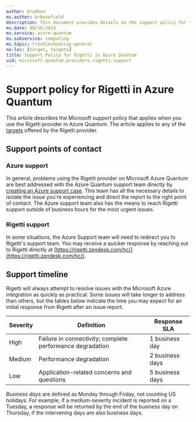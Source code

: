 ```yaml
---
author: bradben
ms.author: brbenefield
description: This document provides details on the support policy for the Rigetti provider in Azure Quantum
ms.date: 09/16/2024
ms.service: azure-quantum
ms.subservice: computing
ms.topic: troubleshooting-general
no-loc: [target, targets]
title: Support Policy for Rigetti in Azure Quantum
uid: microsoft.quantum.providers.rigetti.support
---
```


# Support policy for Rigetti in Azure Quantum

This article describes the Microsoft support policy that applies when you use the Rigetti provider in Azure Quantum. The article applies to any of the [targets](xref:microsoft.quantum.providers.rigetti#targets) offered by the Rigetti provider.

## Support points of contact

### Azure support

In general, problems using the Rigetti provider on Microsoft Azure Quantum are best addressed with the Azure Quantum support team directly by [creating an Azure support case](/azure/azure-portal/supportability/how-to-create-azure-support-request). This team has all the necessary details to isolate the issue you're experiencing and direct the report to the right point of contact. The Azure support team also has the means to reach Rigetti support outside of business hours for the most urgent issues.

### Rigetti support

In some situations, the Azure Support team will need to redirect you to Rigetti's support team. You may receive a quicker response by reaching out to Rigetti directly at [https://rigetti.zendesk.com/hc/](https://rigetti.zendesk.com/hc/). 

## Support timeline

Rigetti will always attempt to resolve issues with the Microsoft Azure integration as quickly as practical. Some issues will take longer to address than others, but the tables below indicate the time you may expect for an initial response from Rigetti after an issue report.

| Severity   | Definition        | Response SLA        |
|------------|-------------------|---------------------|
| High | Failure in connectivity; complete performance degradation | 1 business day |
| Medium | Performance degradation | 2 business days |
| Low | Application-related concerns and questions | 5 business days |

*Business days* are defined as Monday through Friday, not counting US holidays. For example, if a medium-severity incident is reported on a Tuesday, a response will be returned by the end of the business day on Thursday, if the intervening days are also business days.
